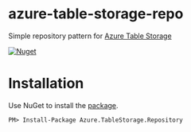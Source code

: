 # azure-table-storage-repo

Simple repository pattern for [Azure Table Storage](https://azure.microsoft.com/en-us/services/storage/tables/)

[![Nuget](https://img.shields.io/badge/nuget-v1.0.6-blue.svg)](https://www.nuget.org/packages/Azure.TableStorage.Repository/1.0.6)

# Installation

Use NuGet to install the [package](https://www.nuget.org/packages/Azure.TableStorage.Repository/1.0.6).

```
PM> Install-Package Azure.TableStorage.Repository
```
